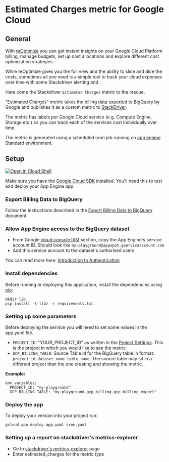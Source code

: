 # Estimated Charges metric for Google Cloud

## General

With [reOptimize](http://www.reoptimize.io/) you can get instant insights on your Google Cloud Platform billing, manage budgets, set up cost allocations and explore different cost optimization strategies.

While reOptimize gives you the full view and the ability to slice and dice the costs, sometimes all you need is a simple tool to track your cloud expenses over time with some Stackdriver alerting and .

Here come the Stackdriver `Estimated Charges` metric to the rescue.

"Estimated Charges" metric takes the billing data [exported](https://cloud.google.com/billing/docs/how-to/export-data-bigquery) to [BigQuery](https://cloud.google.com/bigquery) by Google and publishes it as a custom metric to [StackDriver](https://cloud.google.com/stackdriver/).

The metric has labels per Google Cloud service (e.g. Compute Engine, Storage etc.) so you can track each of the services cost individually over time.

The metric is generated using a scheduled cron job running on [app engine](https://cloud.google.com/appengine/) Standard environment.

## Setup
[![Open in Cloud Shell][shell_img]][shell_link]

[shell_img]: http://gstatic.com/cloudssh/images/open-btn.png
[shell_link]: https://console.cloud.google.com/cloudshell/open?git_repo=https://github.com/doitintl/estimated_charges&page=editor&open_in_editor=README.md

Make sure you have the [Google Cloud SDK](https://cloud.google.com/sdk/) installed. You'll need this to test and deploy your App Engine app.

### Export Billing Data to BigQuery
Follow the instructions described in the [Export Billing Data to BigQuery](https://cloud.google.com/billing/docs/how-to/export-data-bigquery) document 

### Allow App Engine access to the BigQuery dataset
* From Google [cloud console IAM](https://console.cloud.google.com/iam-admin/iam) section, copy the App Engine's service account ID. Should look like `my-playground@appspot.gserviceaccount.com`
* Add this service account to the dataset's authorised users

You can read more here: [Introduction to Authentication](https://cloud.google.com/bigquery/docs/authentication/)


### Install dependencies
Before running or deploying this application, install the dependencies using [pip](http://pip.readthedocs.io/en/stable/):
```
mkdir lib
pip install -t lib/ -r requirements.txt
```

### Setting up some parameters
Before deploying the service you will need to set some values in the app.yaml file.
* `PROJECT_ID`: "YOUR_PROJECT_ID" as written in the [Project Settings](https://console.cloud.google.com/iam-admin/settings/project?project=yoram-playground). This is the project in which you would like to see the metric
* `GCP_BILLING_TABLE`: Source Table id for the BigQuery table in format: `project_id.dataset_name.table_name`. The source table may sit in a different project than the one creating and showing the metric.

**Example:**
```
env_variables:
  PROJECT_ID: "my-playground"
  GCP_BILLING_TABLE: "my-playground.gcp_billing.gcp_billing_export"
```
    
### Deploy the app
To deploy your version into your project run:
```
gcloud app deploy app.yaml cron.yaml
```

### Setting up a report on stackdriver's metrics-explorer
* Go to [stackdriver's metrics-explorer](https://app.google.stackdriver.com/metrics-explorer) page
* Enter estimated_charges for the metric type
